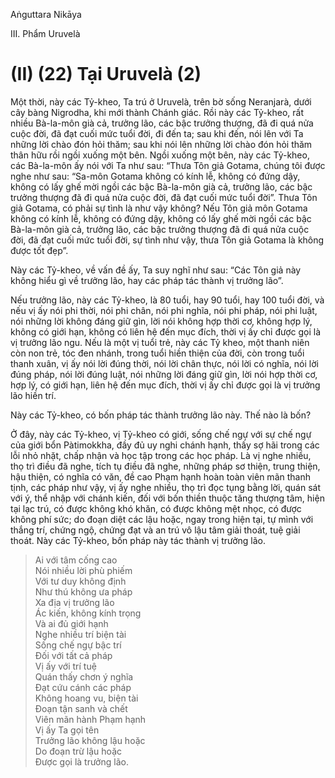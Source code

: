 Aṅguttara Nikāya

III. Phẩm Uruvelà

# (II) (22) Tại Uruvelà (2)

Một thời, này các Tỷ-kheo, Ta trú ở Uruvelà, trên bờ sống Neranjarà, dưới cây bàng Nigrodha, khi mới thành Chánh giác. Rồi này các Tỷ-kheo, rất nhiều Bà-la-môn già cả, trưởng lão, các bậc trưởng thượng, đã đi quá nửa cuộc đời, đã đạt cuối mức tuổi đời, đi đến ta; sau khi đến, nói lên với Ta những lời chào đón hỏi thăm; sau khi nói lên những lời chào đón hỏi thăm thân hữu rồi ngồi xuống một bên. Ngồi xuống một bên, này các Tỷ-kheo, các Bà-la-môn ấy nói với Ta như sau: “Thưa Tôn giả Gotama, chúng tôi được nghe như sau: “Sa-môn Gotama không có kính lễ, không có đứng dậy, không có lấy ghế mời ngồi các bậc Bà-la-môn già cả, trưởng lão, các bậc trưởng thượng đã đi quá nửa cuộc đời, đã đạt cuối mức tuổi đời”. Thưa Tôn giả Gotama, có phải sự tình là như vậy không? Nếu Tôn giả môn Gotama không có kính lễ, không có đứng dậy, không có lấy ghế mời ngồi các bậc Bà-la-môn già cả, trưởng lão, các bậc trưởng thượng đã đi quá nửa cuộc đời, đã đạt cuối mức tuổi đời, sự tình như vậy, thưa Tôn giả Gotama là không được tốt đẹp”.

Này các Tỷ-kheo, về vấn đề ấy, Ta suy nghĩ như sau: “Các Tôn giả này không hiểu gì về trưởng lão, hay các pháp tác thành vị trưởng lão”.

Nếu trưởng lão, này các Tỷ-kheo, là 80 tuổi, hay 90 tuổi, hay 100 tuổi đời, và nếu vị ấy nói phi thời, nói phi chân, nói phi nghĩa, nói phi pháp, nói phi luật, nói những lời không đáng giữ gìn, lời nói không hợp thời cơ, không hợp lý, không có giới hạn, không có liên hệ đến mục đích, thời vị ấy chỉ được gọi là vị trưởng lão ngu. Nếu là một vị tuổi trẻ, này các Tỷ kheo, một thanh niên còn non trẻ, tóc đen nhánh, trong tuổi hiền thiện của đời, còn trong tuổi thanh xuân, vị ấy nói lời đúng thời, nói lời chân thực, nói lời có nghĩa, nói lời đúng pháp, nói lời đúng luật, nói những lời đáng giữ gìn, lời nói hợp thời cơ, hợp lý, có giới hạn, liên hệ đến mục đích, thời vị ấy chỉ được gọi là vị trưởng lão hiền trí.

Này các Tỷ-kheo, có bốn pháp tác thành trưởng lão này. Thế nào là bốn?

Ở đây, này các Tỷ-kheo, vị Tỷ-kheo có giới, sống chế ngự với sự chế ngự của giới bổn Pàtimokkha, đầy đủ uy nghi chánh hạnh, thấy sợ hãi trong các lỗi nhỏ nhặt, chấp nhận và học tập trong các học pháp. Là vị nghe nhiều, thọ trì điều đã nghe, tích tụ điều đã nghe, những pháp sơ thiện, trung thiện, hậu thiện, có nghĩa có văn, đề cao Phạm hạnh hoàn toàn viên mãn thanh tịnh, các pháp như vậy, vị ấy nghe nhiều, thọ trì đọc tụng bằng lời, quán sát với ý, thể nhập với chánh kiến, đối với bốn thiền thuộc tăng thượng tâm, hiện tại lạc trú, có được không khó khăn, có được không mệt nhọc, có được không phí sức; do đoạn diệt các lậu hoặc, ngay trong hiện tại, tự mình với thắng trí, chứng ngộ, chứng đạt và an trú vô lậu tâm giải thoát, tuệ giải thoát. Này các Tỷ-kheo, bốn pháp này tác thành vị trưởng lão.

> Ai với tâm cống cao  
> Nói nhiều lời phù phiếm  
> Với tư duy không định  
> Như thú không ưa pháp  
> Xa địa vị trưởng lão  
> Ác kiến, không kính trọng  
> Và ai đủ giới hạnh  
> Nghe nhiều trí biện tài  
> Sống chế ngự bậc trí  
> Ðối với tất cả pháp  
> Vị ấy với trí tuệ  
> Quán thấy chơn ý nghĩa  
> Ðạt cứu cánh các pháp  
> Không hoang vu, biện tài  
> Ðoạn tận sanh và chết  
> Viên mãn hành Phạm hạnh  
> Vị ấy Ta gọi tên  
> Trưởng lão không lậu hoặc  
> Do đoạn trừ lậu hoặc  
> Ðược gọi là trưởng lão.

